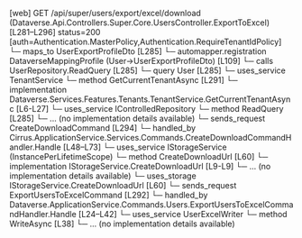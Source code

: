 [web] GET /api/super/users/export/excel/download  (Dataverse.Api.Controllers.Super.Core.UsersController.ExportToExcel)  [L281–L296] status=200 [auth=Authentication.MasterPolicy,Authentication.RequireTenantIdPolicy]
  └─ maps_to UserExportProfileDto [L285]
    └─ automapper.registration DataverseMappingProfile (User->UserExportProfileDto) [L109]
  └─ calls UserRepository.ReadQuery [L285]
  └─ query User [L285]
  └─ uses_service TenantService
    └─ method GetCurrentTenantAsync [L291]
      └─ implementation Dataverse.Services.Features.Tenants.TenantService.GetCurrentTenantAsync [L6-L27]
  └─ uses_service IControlledRepository<User>
    └─ method ReadQuery [L285]
      └─ ... (no implementation details available)
  └─ sends_request CreateDownloadCommand [L294]
    └─ handled_by Cirrus.ApplicationService.Services.Commands.CreateDownloadCommandHandler.Handle [L48–L73]
      └─ uses_service IStorageService (InstancePerLifetimeScope)
        └─ method CreateDownloadUrl [L60]
          └─ implementation IStorageService.CreateDownloadUrl [L9-L9]
          └─ ... (no implementation details available)
      └─ uses_storage IStorageService.CreateDownloadUrl [L60]
  └─ sends_request ExportUsersToExcelCommand [L292]
    └─ handled_by Dataverse.ApplicationService.Commands.Users.ExportUsersToExcelCommandHandler.Handle [L24–L42]
      └─ uses_service UserExcelWriter
        └─ method WriteAsync [L38]
          └─ ... (no implementation details available)

